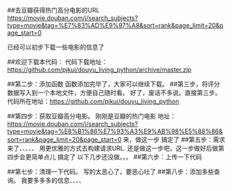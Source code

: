 ##去豆瓣获得热门高分电影的URL
https://movie.douban.com/j/search_subjects?type=movie&tag=%E7%83%AD%E9%97%A8&sort=rank&page_limit=20&page_start=0

已经可以初步下载一些电影的信息了

##欢迎下载本代码：
代码下载地址： https://github.com/pjkui/douyu_living_python/archive/master.zip

##第二步：添加函数
函数添加完毕了，大家可以继续下载。
##第三步，将评分数据写入到一个本地文件，方便自己随时看。
好了，废话不多说。直接第三步。
代码所在地址：https://github.com/pjkui/douyu_living_python

##第四步：获取豆瓣高分电影。
刚刚是豆瓣的热门电影
地址：https://movie.douban.com/j/search_subjects?type=movie&tag=%E8%B1%86%E7%93%A3%E9%AB%98%E5%88%86&sort=rank&page_limit=20&page_start=0
来，做这一步
 搞定了
##第五步：需求来了、、、、、
    用更优雅的方式去构建请求URL.
    还是做这一步吧，这一步做好后做第四步会更简单点儿
    搞定了
以下几步还没做。。。
##第六步：上传一下代码

##第七步：清理一下代码。
写的太恶心了。要恶心吐了
##第八步：添加多些查询。
我要多多多的信息、、、、
